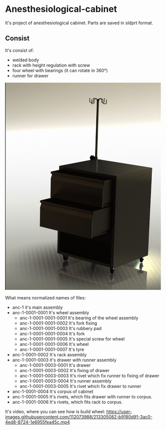 # Anesthesiological-cabinet
 It's project of anesthesiological cabinet. Parts are saved in sldprt format. 
## Consist
It's consist of:
* welded body
* rack with height regulation with screw
* four wheel with bearings (it can rotate in 360°)
* runner for drawer

![It's photo of anesthesiological cabinet rendered in SolidWorks](https://github.com/wleng2001/anesthesiological-cabinet/blob/main/prototyp%20IV.JPG)

What means normalized names of files:
* anc-1 it's main assembly
* anc-1-0001-0001 It's wheel assembly
	- anc-1-0001-0001-0001 It's bearing of the wheel assembly
	- anc-1-0001-0001-0002 It's fork fixing
	- anc-1-0001-0001-0003 It's rubbery pad
	- anc-1-0001-0001-0004 It's fork
	- anc-1-0001-0001-0005 It's special screw for wheel
	- anc-1-0001-0001-0006 It's wheel
	- anc-1-0001-0001-0007 It's tyre
* anc-1-0001-0002 It's rack assembly
* anc-1-0001-0003 it's drawer with runner assembly
	- anc-1-0001-0003-0001 It's drawer
	- anc-1-0001-0003-0002 It's fixing of drawer
	- anc-1-0001-0003-0003 It's rivet which fix runner to fixing of drawer
	- anc-1-0001-0003-0004 It's runner assembly
	- anc-1-0001-0003-0005 It's rivet which fix drawer to runner
* anc-1-0001-0004 It's corpus of cabinet
* anc-1-0001-0005 It's rivets, which fits drawer with runner to corpus.
* anc-1-0001-0006 It's rivets, which fits rack to corpus.

It's video, where you can see how is build wheel:
https://user-images.githubusercontent.com/112073988/213305082-b9180d91-3ac0-4ed8-8724-1e6955fea45c.mp4


